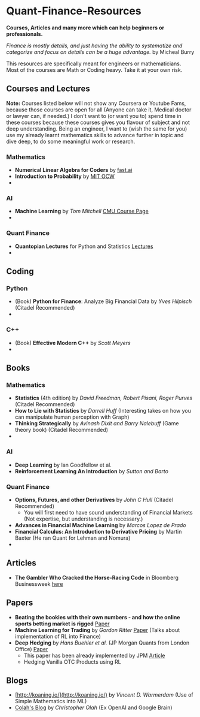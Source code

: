 # Quant-Finance-Resources
**Courses, Articles and many more which can help beginners or professionals.**

*Finance is mostly details, and just having the ability to systematize and categorize and focus on details can be a huge advantage.* by Micheal Burry 

This resources are specifically meant for engineers or mathematicians. Most of the courses are Math or Coding heavy. Take it at your own risk.
## Courses and Lectures
**Note:** Courses listed below will not show any Coursera or Youtube Fams, because those courses are open for all (Anyone can take it,    Medical doctor or lawyer can, if needed.) I don't want to (or want you to) spend time in these courses because these courses gives you flavour of subject and not deep understanding. Being an engineer, I want to (wish the same for you) use my already learnt mathematics skills to advance further in topic and dive deep, to do some meaningful work or research.

### Mathematics
 * **Numerical Linear Algebra for Coders** by [fast.ai](https://www.fast.ai) 
 * **Introduction to Probability** by [MIT OCW](https://ocw.mit.edu/resources/res-6-012-introduction-to-probability-spring-2018/index.htm)
 * 
### AI
 * **Machine Learning** by *Tom Mitchell* [CMU Course Page](http://www.cs.cmu.edu/~tom/10701_sp11/)
 *
### Quant Finance
 * **Quantopian Lectures** for Python and Statistics [Lectures](https://www.quantopian.com/lectures)
 *

## Coding 
### Python
 * (Book) **Python for Finance**: Analyze Big Financial Data by *Yves Hilpisch* (Citadel Recommended)
 * 

### C++
 * (Book) **Effective Modern C++** by *Scott Meyers* 
 * 
## Books
### Mathematics
  * **Statistics** (4th edition) by *David Freedman, Robert Pisani, Roger Purves*  (Citadel Recommended)
  * **How to Lie with Statistics** by *Darrell Huff* (Interesting takes on how you can manipulate human perception with Graph)
  * **Thinking Strategically** by *Avinash Dixit and Barry Nalebuff* (Game theory book) (Citadel Recommended)
  * 
  
### AI
  * **Deep Learning** by Ian Goodfellow et al.
  * **Reinforcement Learning An Introduction** by *Sutton and Barto* 
  
### Quant Finance
  * **Options, Futures, and other Derivatives** by *John C Hull*  (Citadel Recommended)
    - You will first need to have sound understanding of Financial Markets (Not expertise, but understanding is necessary.)
  * **Advances in Financial Machine Learning** by *Marcos Lopez de Prado*
  * **Financial Calculus: An Introduction to Derivative Pricing** by Martin Baxter (He ran Quant for Lehman and Nomura)
  * 

## Articles
* **The Gambler Who Cracked the Horse-Racing Code** in Bloomberg Businessweek [here](https://www.bloomberg.com/news/features/2018-05-03/the-gambler-who-cracked-the-horse-racing-code)

## Papers
 * **Beating the bookies with their own numbers - and how the online sports betting market is rigged** [Paper](https://arxiv.org/abs/1710.02824)
 * **Machine Learning for Trading** by *Gordon Ritter* [Paper](https://papers.ssrn.com/sol3/papers.cfm?abstract_id=3015609) (Talks about implementation of RL into Finance)
 * **Deep Hedging** by *Hans Buehler et al.* (JP Morgan Quants from London Office) [Paper](https://arxiv.org/pdf/1802.03042.pdf)
   - This paper has been already implemented by JPM [Article](https://cdoreview.com/asset-management-and-trading/jp-morgan-unleashes-deep-hedging-on-single-stocks-other-portfolios/)
   - Hedging Vanilla OTC Products using RL

## Blogs
 * [http://koaning.io/](http://koaning.io/) by *Vincent D. Warmerdam* (Use of Simple Mathematics into ML)
 * [Colah's Blog](http://colah.github.io/) by *Christopher Olah* (Ex OpenAI and Google Brain)
